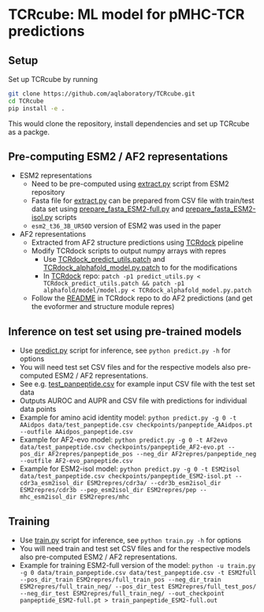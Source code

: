 # TCRcube: ML model for pMHC-TCR predictions

## Setup

Set up TCRcube by running
```bash
git clone https://github.com/aqlaboratory/TCRcube.git
cd TCRcube
pip install -e .
```
This would clone the repository, install dependencies and set up TCRcube as a packge.

## Pre-computing ESM2 / AF2 representations

* ESM2 representations
    * Need to be pre-computed using [extract.py](https://github.com/facebookresearch/esm/blob/main/scripts/extract.py) script from ESM2 repository
    * Fasta file for [extract.py](https://github.com/facebookresearch/esm/blob/main/scripts/extract.py) can be prepared from CSV file with train/test data set using [prepare_fasta_ESM2-full.py](precompute_repres/prepare_fasta_ESM2-full.py) and [prepare_fasta_ESM2-isol.py](precompute_repres/prepare_fasta_ESM2-isol.py) scripts
    * `esm2_t36_3B_UR50D` version of ESM2 was used in the paper
* AF2 representations
    * Extracted from AF2 structure predictions using [TCRdock](https://github.com/phbradley/TCRdock) pipeline
    * Modify TCRdock scripts to output numpy arrays with repres 
        * Use [TCRdock_predict_utils.patch](precompute_repres/TCRdock_predict_utils.patch) and [TCRdock_alphafold_model.py.patch](precompute_repres/TCRdock_alphafold_model.py.patch) to for the modifications
        * In [TCRdock](https://github.com/phbradley/TCRdock) repo: `patch -p1 predict_utils.py < TCRdock_predict_utils.patch && patch -p1 alphafold/model/model.py < TCRdock_alphafold_model.py.patch`
    * Follow the [README](https://github.com/phbradley/TCRdock/blob/main/README.md) in TCRdock repo to do AF2 predictions (and get the evoformer and structure module repres)

## Inference on test set using pre-trained models

* Use [predict.py](predict.py) script for inference, see `python predict.py -h` for options
* You will need test set CSV files and for the respective models also pre-computed ESM2 / AF2 representations.
* See e.g. [test_panpeptide.csv](data/test_panpeptide.csv) for example input CSV file with the test set data
* Outputs AUROC and AUPR and CSV file with predictions for individual data points
* Example for amino acid identity model: `python predict.py -g 0 -t AAidpos data/test_panpeptide.csv checkpoints/panpeptide_AAidpos.pt --outfile AAidpos_panpeptide.csv`
* Example for AF2-evo model: `python predict.py -g 0 -t AF2evo data/test_panpeptide.csv checkpoints/panpeptide_AF2-evo.pt --pos_dir AF2repres/panpeptide_pos --neg_dir AF2repres/panpeptide_neg --outfile AF2-evo_panpeptide.csv`
* Example for ESM2-isol model: `python predict.py -g 0 -t ESM2isol data/test_panpeptide.csv checkpoints/panpeptide_ESM2-isol.pt --cdr3a_esm2isol_dir ESM2repres/cdr3a/ --cdr3b_esm2isol_dir ESM2repres/cdr3b --pep_esm2isol_dir ESM2repres/pep --mhc_esm2isol_dir ESM2repres/mhc`

## Training

* Use [train.py](predict.py) script for inference, see `python train.py -h` for options
* You will need train and test set CSV files and for the respective models also pre-computed ESM2 / AF2 representations.
* Example for training ESM2-full version of the model: `python -u train.py -g 0 data/train_panpeptide.csv data/test_panpeptide.csv -t ESM2full --pos_dir_train ESM2repres/full_train_pos --neg_dir_train ESM2repres/full_train_neg/ --pos_dir_test ESM2repres/full_test_pos/ --neg_dir_test ESM2repres/full_train_neg/ --out_checkpoint panpeptide_ESM2-full.pt > train_panpeptide_ESM2-full.out`

